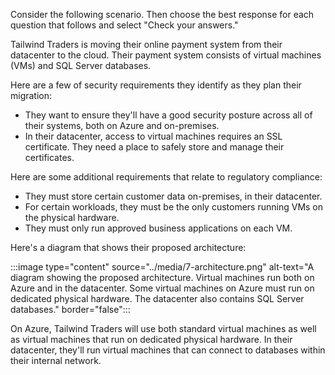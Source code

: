 Consider the following scenario. Then choose the best response for each question that follows and select "Check your answers."

Tailwind Traders is moving their online payment system from their datacenter to the cloud. Their payment system consists of virtual machines (VMs) and SQL Server databases.

Here are a few of security requirements they identify as they plan their migration:

* They want to ensure they'll have a good security posture across all of their systems, both on Azure and on-premises.
* In their datacenter, access to virtual machines requires an SSL certificate. They need a place to safely store and manage their certificates.

Here are some additional requirements that relate to regulatory compliance:

* They must store certain customer data on-premises, in their datacenter.
* For certain workloads, they must be the only customers running VMs on the physical hardware.
* They must only run approved business applications on each VM.

Here's a diagram that shows their proposed architecture:

:::image type="content" source="../media/7-architecture.png" alt-text="A diagram showing the proposed architecture. Virtual machines run both on Azure and in the datacenter. Some virtual machines on Azure must run on dedicated physical hardware. The datacenter also contains SQL Server databases." border="false":::

On Azure, Tailwind Traders will use both standard virtual machines as well as virtual machines that run on dedicated physical hardware. In their datacenter, they'll run virtual machines that can connect to databases within their internal network.
